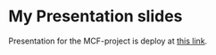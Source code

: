 # My Presentation slides

Presentation for the MCF-project is deploy at [this link](https://www.my-universe.hinnytsang.com/presentation-mcf-project/presentation).